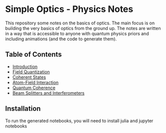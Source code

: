 # Simple Optics - Physics Notes

This repository some notes on the basics of optics. The main focus is on building the very basics of optics from the ground up. The notes are written in a way that is accessible to anyone with quantum physics priors and including animations (and the code to generate them).


## Table of Contents

- [Introduction](./notes/01_intro/theory.ipynb)
- [Field Quantization](./notes/02_field_quantization/theory.ipynb)
- [Coherent States](./notes/03_coherent_states/theory.ipynb)
- [Atom-Field Interaction](./notes/04_atoms_light/theory.ipynb)
- [Quantum Coherence](./notes/05_quantum_coherence/theory.ipynb)
- [Beam Splitters and Interferometers](./notes/06_beam_splitters/theory.ipynb)

## Installation

To run the generated notebooks, you will need to install julia and jupyter notebooks